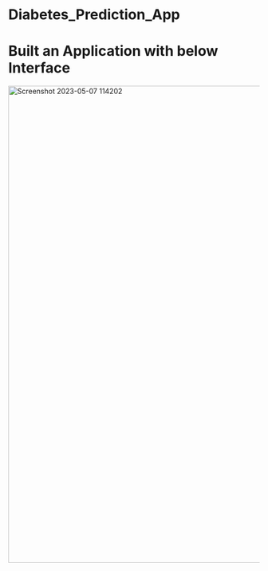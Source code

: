 # Diabetes_Prediction_App
# Built an Application with below Interface
<img width="957" alt="Screenshot 2023-05-07 114202" src="https://user-images.githubusercontent.com/108781610/236662776-2983c72e-6c61-4d01-a2c5-45a9d1067964.png">
